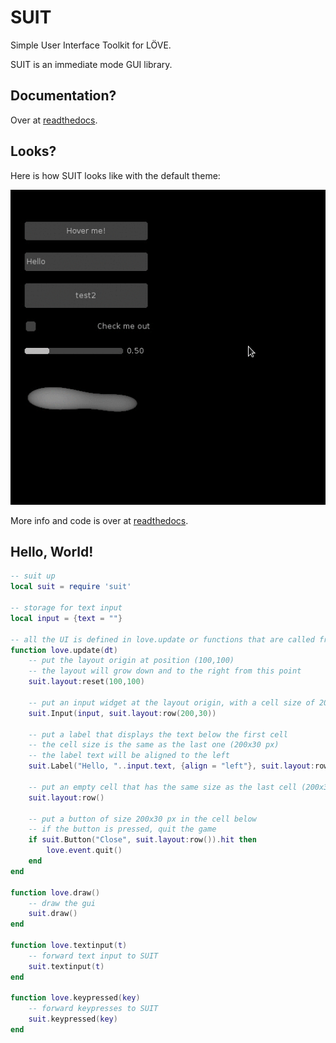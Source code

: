 # SUIT

Simple User Interface Toolkit for LÖVE.

SUIT is an immediate mode GUI library.

## Documentation?

Over at [readthedocs](http://suit.readthedocs.org/en/latest/).

## Looks?

Here is how SUIT looks like with the default theme:

![Demo of all widgets](docs/_static/demo.gif)

More info and code is over at [readthedocs](http://suit.readthedocs.org/en/latest/).

## Hello, World!

```lua
-- suit up
local suit = require 'suit'

-- storage for text input
local input = {text = ""}

-- all the UI is defined in love.update or functions that are called from here
function love.update(dt)
	-- put the layout origin at position (100,100)
	-- the layout will grow down and to the right from this point
	suit.layout:reset(100,100)

	-- put an input widget at the layout origin, with a cell size of 200 by 30 pixels
	suit.Input(input, suit.layout:row(200,30))
	
	-- put a label that displays the text below the first cell
	-- the cell size is the same as the last one (200x30 px)
	-- the label text will be aligned to the left
	suit.Label("Hello, "..input.text, {align = "left"}, suit.layout:row())

	-- put an empty cell that has the same size as the last cell (200x30 px)
	suit.layout:row()
	
	-- put a button of size 200x30 px in the cell below
	-- if the button is pressed, quit the game
	if suit.Button("Close", suit.layout:row()).hit then
		love.event.quit()
	end
end

function love.draw()
	-- draw the gui
	suit.draw()
end

function love.textinput(t)
	-- forward text input to SUIT
	suit.textinput(t)
end

function love.keypressed(key)
	-- forward keypresses to SUIT
	suit.keypressed(key)
end
```
